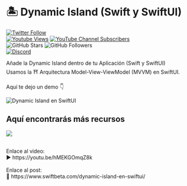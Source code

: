 # 🏝️ Dynamic Island (Swift y SwiftUI)
[![Twitter Follow](https://img.shields.io/twitter/follow/swiftbeta_?style=social)](https://twitter.com/swiftbeta_)
<br/>
[![Youtube Views](https://img.shields.io/youtube/channel/views/UC2MAP8k0bzwq_OAA_zQw27A?style=social)](https://twitter.com/swiftbeta)
[![YouTube Channel Subscribers](https://img.shields.io/youtube/channel/subscribers/UC2MAP8k0bzwq_OAA_zQw27A?style=social)](https://youtube.com/swiftbeta?sub_confirmation=1)
<br/>
![GitHub Stars](https://img.shields.io/github/stars/swiftbeta?style=social)
![GitHub Followers](https://img.shields.io/github/followers/swiftbeta?style=social)
<br/>
[![Discord](https://img.shields.io/discord/922567653778944031?style=social&label=Discord&logo=discord)](https://www.swiftbeta.com/discord)

Añade la Dynamic Island dentro de tu Aplicación (Swift y SwiftUI)
<br/>
Usamos la ⛩️ Arquitectura Model-View-ViewModel (MVVM) en SwiftUI.
<br/>
<br/>
Aquí te dejo un demo 👇

![Dynamic Island en SwiftUI](https://github.com/SwiftBeta/SwiftBeta-DynamicIsland/assets/74316958/4e9a6b65-87c9-44ef-aa86-887a17415303)

## Aquí encontrarás más recursos

![](https://i3.ytimg.com/vi/hMEKGOmqZ8k/mqdefault.jpg?v=64667771&sqp=CIzRx6MG&rs=AOn4CLCFFdqbHuGN78Rkvl-vTN5IRew1aA)

<br/>
Enlace al video:
<br/>
▶️ https://youtu.be/hMEKGOmqZ8k
<br/><br/>
Enlace al post:
<br/>
🔗 https://www.swiftbeta.com/dynamic-island-en-swiftui/

